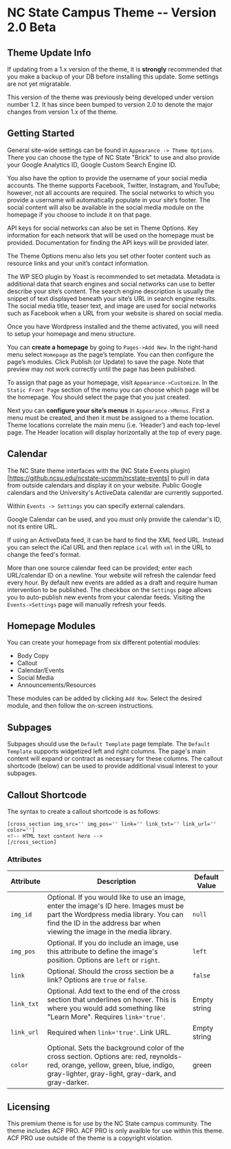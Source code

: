 # NC State Campus Theme -- Version 2.0 Beta

## Theme Update Info
If updating from a 1.x version of the theme, it is **strongly** recommended that you make a backup of your DB before installing this update.  Some settings are not yet migratable.

This version of the theme was previously being developed under version number 1.2.  It has since been bumped to version 2.0 to denote the major changes from version 1.x of the theme.

## Getting Started
General site-wide settings can be found in `Appearance -> Theme Options`. There you can choose the type of NC State "Brick" to use and also provide your Google Analytics ID, Google Custom Search Engine ID.

You also have the option to provide the username of your social media accounts. The theme supports Facebook, Twitter, Instagram, and YouTube; however, not all accounts are required.  The social networks to which you provide a username will automatically populate in your site’s footer. The social content will also be available in the social media module on the homepage if you choose to include it on that page.

API keys for social networks can also be set in Theme Options.  Key information for each network that will be used on the homepage must be provided.  Documentation for finding the API keys will be provided later.

The Theme Options menu also lets you set other footer content such as resource links and your unit’s contact information.

The WP SEO plugin by Yoast is recommended to set metadata. Metadata is additional data that search engines and social networks can use to better describe your site’s content. The search engine description is usually the snippet of text displayed beneath your site’s URL in search engine results. The social media title, teaser text, and image are used for social networks such as Facebook when a URL from your website is shared on social media.

Once you have Wordpress installed and the theme activated, you will need to setup your homepage and menu structure.

You can **create a homepage** by going to `Pages->Add New`. In the right-hand menu select `Homepage` as the page’s template. You can then configure the page’s modules. Click Publish (or Update) to save the page.  Note that preview may not work correctly until the page has been published.

To assign that page as your homepage, visit `Appearance->Customize`. In the `Static Front Page` section of the menu you can choose which page will be the homepage. You should select the page that you just created.

Next you can **configure your site’s menus** in `Appearance->Menus`. First a menu must be created, and then it must be assigned to a theme location. Theme locations correlate the main menu (i.e. ‘Header’) and each top-level page. The Header location will display horizontally at the top of every page.

## Calendar
The NC State theme interfaces with the (NC State Events plugin)[https://github.ncsu.edu/ncstate-ucomm/ncstate-events] to pull in data from outside calendars and display it on your website. Public Google calendars and the University's ActiveData calendar are currently supported.

Within `Events -> Settings` you can specify external calendars.

Google Calendar can be used, and you *must* only provide the calendar's ID, not its entire URL.

If using an ActiveData feed, it can be hard to find the XML feed URL. Instead you can select the iCal URL and then replace `ical` with `xml` in the URL to change the feed's format.

More than one source calendar feed can be provided; enter each URL/calendar ID on a newline. Your website will refresh the calendar feed every hour. By default new events are added as a draft and require human intervention to be published. The checkbox on the `Settings` page allows you to auto-publish new events from your calendar feeds. Visiting the `Events->Settings` page will manually refresh your feeds.

## Homepage Modules
You can create your homepage from six different potential modules:

* Body Copy
* Callout
* Calendar/Events
* Social Media
* Announcements/Resources

These modules can be added by clicking `Add Row`. Select the desired module, and then follow the on-screen instructions.

## Subpages
Subpages should use the `Default Template` page template.  The `Default Template` supports widgetized left and right columns.  The page's main content will expand or contract as necessary for these columns.  The callout shortcode (below) can be used to provide additional visual interest to your subpages.

## Callout Shortcode
The syntax to create a callout shortcode is as follows:

```
[cross_section img_src='' img_pos='' link='' link_txt='' link_url='' color='']
<!-- HTML text content here -->
[/cross_section]
```
### Attributes

| Attribute | Description | Default Value |
| --------- | ----------- | ------------- |
| `img_id`	| Optional. If you would like to use an image, enter the image's ID here. Images must be part the Wordpress media library. You can find the ID in the address bar when viewing the image in the media library. | `null` |
| `img_pos` | Optional. If you do include an image, use this attribute to define the image's position. Options are `left` or `right`. | `left` |
| `link` | Optional. Should the cross section be a link? Options are `true` or `false`. | `false` |
| `link_txt` | Optional. Add text to the end of the cross section that underlines on hover. This is where you would add something like "Learn More". Requires `link='true'`. | Empty string|
| `link_url` | Required when `link='true'`. Link URL. | Empty string |
| `color` | Optional. Sets the background color of the cross section. Options are: red, reynolds-red, orange, yellow, green, blue, indigo, gray-lighter, gray-light, gray-dark, and gray-darker. | green |

## Licensing
This premium theme is for use by the NC State campus community.  The theme includes ACF PRO.  ACF PRO is only availble for use within this theme.  ACF PRO use outside of the theme is a copyright violation.